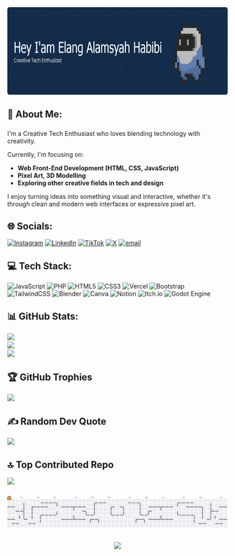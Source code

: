 

<div align="center">
  <img height="200" src="img/banner.png"  />
</div>

###

## 💫 About Me:

###

I'm a Creative Tech Enthusiast who loves blending technology with creativity.

Currently, I'm focusing on:
- **Web Front-End Development (HTML, CSS, JavaScript)**
- **Pixel Art, 3D Modelling**
- **Exploring other creative fields in tech and design**

I enjoy turning ideas into something visual and interactive, whether it's through clean and modern web interfaces or expressive pixel art.

###

## 🌐 Socials:
[![Instagram](https://img.shields.io/badge/Instagram-%23E4405F.svg?logo=Instagram&logoColor=white)](https://instagram.com/elanghabibi) [![LinkedIn](https://img.shields.io/badge/LinkedIn-%230077B5.svg?logo=linkedin&logoColor=white)](https://linkedin.com/in/elangalamsyahhabibi) [![TikTok](https://img.shields.io/badge/TikTok-%23000000.svg?logo=TikTok&logoColor=white)](https://tiktok.com/@skylangg7) [![X](https://img.shields.io/badge/X-black.svg?logo=X&logoColor=white)](https://x.com/SkyLangg7) [![email](https://img.shields.io/badge/Email-D14836?logo=gmail&logoColor=white)](mailto:elanghabibi17@gmail.com) 


###

## 💻 Tech Stack:
![JavaScript](https://img.shields.io/badge/javascript-%23323330.svg?style=for-the-badge&logo=javascript&logoColor=%23F7DF1E) ![PHP](https://img.shields.io/badge/php-%23777BB4.svg?style=for-the-badge&logo=php&logoColor=white) ![HTML5](https://img.shields.io/badge/html5-%23E34F26.svg?style=for-the-badge&logo=html5&logoColor=white) ![CSS3](https://img.shields.io/badge/css3-%231572B6.svg?style=for-the-badge&logo=css3&logoColor=white) ![Vercel](https://img.shields.io/badge/vercel-%23000000.svg?style=for-the-badge&logo=vercel&logoColor=white) ![Bootstrap](https://img.shields.io/badge/bootstrap-%238511FA.svg?style=for-the-badge&logo=bootstrap&logoColor=white) ![TailwindCSS](https://img.shields.io/badge/tailwindcss-%2338B2AC.svg?style=for-the-badge&logo=tailwind-css&logoColor=white) ![Blender](https://img.shields.io/badge/blender-%23F5792A.svg?style=for-the-badge&logo=blender&logoColor=white) ![Canva](https://img.shields.io/badge/Canva-%2300C4CC.svg?style=for-the-badge&logo=Canva&logoColor=white) ![Notion](https://img.shields.io/badge/Notion-%23000000.svg?style=for-the-badge&logo=notion&logoColor=white) ![Itch.io](https://img.shields.io/badge/Itch-%23FF0B34.svg?style=for-the-badge&logo=Itch.io&logoColor=white) ![Godot Engine](https://img.shields.io/badge/GODOT-%23FFFFFF.svg?style=for-the-badge&logo=godot-engine)

###

## 📊 GitHub Stats:
![](https://github-readme-stats.vercel.app/api?username=elanghabibi&theme=dark&hide_border=false&include_all_commits=true&count_private=false)<br/>
![](https://nirzak-streak-stats.vercel.app/?user=elanghabibi&theme=dark&hide_border=false)<br/>
![](https://github-readme-stats.vercel.app/api/top-langs/?username=elanghabibi&theme=dark&hide_border=false&include_all_commits=true&count_private=false&layout=compact)

###

## 🏆 GitHub Trophies
![](https://github-profile-trophy.vercel.app/?username=elanghabibi&theme=dracula&no-frame=false&no-bg=false&margin-w=4)

###

## ✍️ Random Dev Quote
![](https://quotes-github-readme.vercel.app/api?type=horizontal&theme=radical)

###

## 🔝 Top Contributed Repo
![](https://github-contributor-stats.vercel.app/api?username=elanghabibi&limit=5&theme=radical&combine_all_yearly_contributions=true)

###

<picture>
  <source media="(prefers-color-scheme: dark)" srcset="https://raw.githubusercontent.com/elanghabibi/elanghabibi/output/pacman-contribution-graph-dark.svg">
  <source media="(prefers-color-scheme: light)" srcset="https://raw.githubusercontent.com/elanghabibi/elanghabibi/output/pacman-contribution-graph.svg">
  <img alt="pacman contribution graph" src="https://raw.githubusercontent.com/elanghabibi/elanghabibi/output/pacman-contribution-graph.svg">
</picture>

###

<div align="center">
  <img src="https://visitor-badge.laobi.icu/badge?page_id=elanghabibi.elanghabibi&right_color=darkgoldenrod"  />
</div>

###

